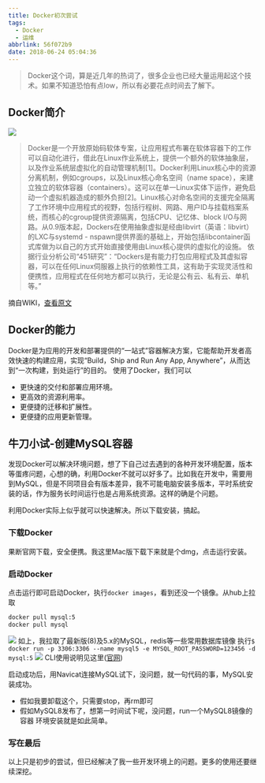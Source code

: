 ```yaml
---
title: Docker初次尝试
tags:
  - Docker
  - 运维
abbrlink: 56f072b9
date: 2018-06-24 05:04:36
---
```

> Docker这个词，算是近几年的热词了，很多企业也已经大量运用起这个技术。如果不知道恐怕有点low，所以有必要花点时间去了解下。

## Docker简介
![](//static.1991421.cn/2018-06-24-121810.jpg)

> Docker是一个开放原始码软体专案，让应用程式布署在软体容器下的工作可以自动化进行，借此在Linux作业系统上，提供一个额外的软体抽象层，以及作业系统层虚拟化的自动管理机制[1]。Docker利用Linux核心中的资源分离机制，例如cgroups，以及Linux核心命名空间（name space），来建立独立的软体容器（containers）。这可以在单一Linux实体下运作，避免启动一个虚拟机器造成的额外负担[2]。Linux核心对命名空间的支援完全隔离了工作环境中应用程式的视野，包括行程树、网路、用户ID与挂载档案系统，而核心的cgroup提供资源隔离，包括CPU、记忆体、block I/O与网路。从0.9版本起，Dockers在使用抽象虚拟是经由libvirt（英语：libvirt）的LXC与systemd - nspawn提供界面的基础上，开始包括libcontainer函式库做为以自己的方式开始直接使用由Linux核心提供的虚拟化的设施。
依据行业分析公司“451研究”：“Dockers是有能力打包应用程式及其虚拟容器，可以在任何Linux伺服器上执行的依赖性工具，这有助于实现灵活性和便携性，应用程式在任何地方都可以执行，无论是公有云、私有云、单机等。”

摘自WIKI，[查看原文](https://zh.m.wikipedia.org/zh-hans/Docker_(%E8%BB%9F%E9%AB%94))

## Docker的能力
Docker是为应用的开发和部署提供的“一站式”容器解决方案，它能帮助开发者高效快速的构建应用，实现“Build，Ship and Run Any App, Anywhere”，从而达到“一次构建，到处运行”的目的。
使用了Docker，我们可以
+ 更快速的交付和部署应用环境。
+ 更高效的资源利用率。
+ 更便捷的迁移和扩展性。
+ 更便捷的应用更新管理。

## 牛刀小试-创建MySQL容器
发现Docker可以解决环境问题，想了下自己过去遇到的各种开发环境配置，版本等蛋疼问题，心想的确，利用Docker不就可以好多了。比如我在开发中，需要用到MySQL，但是不同项目会有版本差异，我不可能电脑安装多版本，平时系统安装的话，作为服务长时间运行也是占用系统资源。这样的确是个问题。

利用Docker实际上似乎就可以快速解决。所以下载安装，搞起。

### 下载Docker
果断官网下载，安全便携。我这里Mac版下载下来就是个dmg，点击运行安装。
### 启动Docker
点击运行即可启动Docker，执行`docker images`，看到还没一个镜像。从hub上拉取
```bash
docker pull mysql:5
docker pull mysql
```
![](//static.1991421.cn/2018-06-24-124624.png)
如上，我拉取了最新版(8)及5.x的MySQL，redis等一些常用数据库镜像
执行`$ docker run -p 3306:3306 --name mysql5 -e MYSQL_ROOT_PASSWORD=123456 -d mysql:5`
![](//static.1991421.cn/2018-06-24-125034.png)
CLI使用说明见这里([官网](https://docs.docker.com/engine/reference/commandline/docker/))

启动成功后，用Navicat连接MySQL试下，没问题，就一句代码的事，MySQL安装成功。
- 假如我要卸载这个，只需要stop，再rm即可
- 假如MySQL8发布了，想第一时间试下呢，没问题，run一个MySQL8镜像的容器
环境安装就是如此简单。
### 写在最后
以上只是初步的尝试，但已经解决了我一些开发环境上的问题。更多的使用还要继续深挖。

